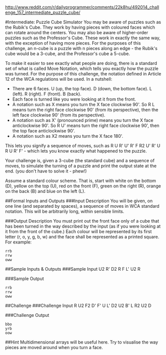http://www.reddit.com/r/dailyprogrammer/comments/22k8hu/492014_challenge_157_intermediate_puzzle_cube/

#Intermediate: Puzzle Cube Simulator
You may be aware of puzzles such as the Rubik's Cube. They work by having pieces with coloured faces which can rotate around the centers. You may also be aware of higher-order puzzles such as the Professor's Cube. These work in exactly the same way, with the exception of having more pieces. For the purposes of this challenge, an n-cube is a puzzle with n pieces along an edge - the Rubik's cube would be a 3-cube, and the Professor's cube a 5-cube.

To make it easier to see exactly what people are doing, there is a standard set of what is called Move Notation, which tells you exactly how the puzzle was turned. For the purpose of this challenge, the notation defined in Article 12 of the WCA regulations will be used. In a nutshell:

* There are 6 faces. U (up, the top face). D (down, the bottom face). L (left). R (right). F (front). B (back).
* Each face is turned like you were looking at it from the front.
* A notation such as X means you turn the X face clockwise 90'. So R L means turn the right face clockwise 90' (from its perspective), then the left face clockwise 90' (from its perspective).
* A notation such as X' (pronounced prime) means you turn the X face anticlockwise 90'. So R U' means turn the right face clockwise 90', then the top face anticlockwise 90'.
* A notation such as X2 means you turn the X face 180'.

This lets you signify a sequence of moves, such as R U R' U' R' F R2 U' R' U R U R' F' - which lets you know exactly what happened to the puzzle.

Your challenge is, given a 3-cube (the standard cube) and a sequence of moves, to simulate the turning of a puzzle and print the output state at the end. (you don't have to solve it - phew!)

Assume a standard colour scheme. That is, start with white on the bottom (D), yellow on the top (U), red on the front (F), green on the right (R), orange on the back (B) and blue on the left (L).

##Formal Inputs and Outputs
###Input Description
You will be given, on one line (and separated by spaces), a sequence of moves in WCA standard notation. This will be arbitrarily long, within sensible limits.

###Output Description
You must print out the front face only of a cube that has been turned in the way described by the input (as if you were looking at it from the front of the cube.) Each colour will be represented by its first letter (r, o, y, g, b, w) and the face shall be represented as a printed square.
For example:
```
rrb
rrw
oww
```

##Sample Inputs & Outputs
###Sample Input
    U2 R' D2 R F L' U2 R

###Sample Output
```
rrb
rrw
oww
```

##Challenge
###Challenge Input
    R U2 F2 D' F' U L' D2 U2 B' L R2 U2 D

###Challenge Output
```
bbo
yrb
oow
```

##Hint
Multidimensional arrays will be useful here. Try to visualise the way pieces are moved around when you turn a face.
